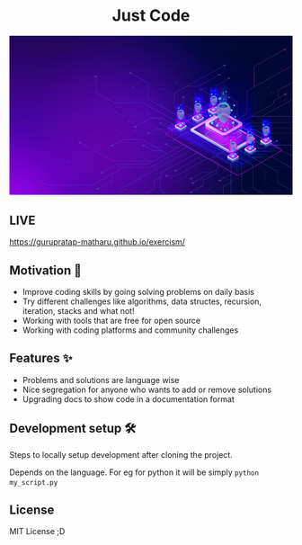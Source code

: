
<h1 align="center">Just Code</h1>

<img src="https://github.com/gurupratap-matharu/exercism/blob/master/assets/hero.jpg" alt="drawing" width="1920"/>

## LIVE

<https://gurupratap-matharu.github.io/exercism/>

## Motivation 🎯

- Improve coding skills by going solving problems on daily basis
- Try different challenges like algorithms, data structes, recursion, iteration, stacks and what not!
- Working with tools that are free for open source
- Working with coding platforms and community challenges

## Features ✨

- Problems and solutions are language wise
- Nice segregation for anyone who wants to add or remove solutions
- Upgrading docs to show code in a documentation format

## Development setup 🛠

Steps to locally setup development after cloning the project.

Depends on the language. For eg for python it will be simply
``` python my_script.py ```

## License

MIT License ;D
